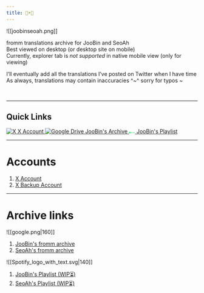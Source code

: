 ```yaml
---
title: 🐣☀️🦭
---
```


![[joobinseoah.png]]

fromm translations archive for JooBin and SeoAh  
Best viewed on desktop (or desktop site on mobile)  
Currently, explorer tab is *not supported* in native mobile view (only for viewing)  

I’ll eventually add all the translations I’ve posted on Twitter when I have time  
As always, translations may contain inaccuracies ^~^ sorry for typos ~  

<br>

---

## **Quick Links**
<div class="button-container">
    <a class="custom-button" href="https://x.com/bossbabyjoobin">
        <img src="x-icon.png" alt="X" width="16"> X Account
    </a>
    <a class="custom-button" href="https://bit.ly/JooBin-s18">
        <img src="google.png" alt="Google Drive" width="16"> JooBin's Archive
    </a>
    <a class="custom-button" href="https://open.spotify.com/playlist/6LvVrn9f1GD9MqBYBALmiH?si=9j0ghErWRIOu9YQD90uSvw">
        <img src="Spotify_logo_with_text.svg" alt="Spotify" width="16"> JooBin's Playlist
    </a>
</div>

---

# **Accounts**
1) [X Account](https://x.com/bossbabyjoobin)  
2) [X Backup Account](https://x.com/crybabyjoobin)  

---

# **Archive links**

![[google.png|160]]  
1)  [JooBin's fromm archive](https://bit.ly/JooBin-s18)  
2)  [SeoAh's fromm archive](https://bit.ly/SeoAh-s23)  

![[Spotify_logo_with_text.svg|140]]  

1)  [JooBin's Playlist (WIP⏳)](https://open.spotify.com/playlist/6LvVrn9f1GD9MqBYBALmiH?si=9j0ghErWRIOu9YQD90uSvw)  
2)  [SeoAh's Playlist (WIP⏳)](https://open.spotify.com/playlist/0hb43YymGmg7vPdjS2NQcC?si=DsFWEFw1RgOAFYQKcsIPMA)  
